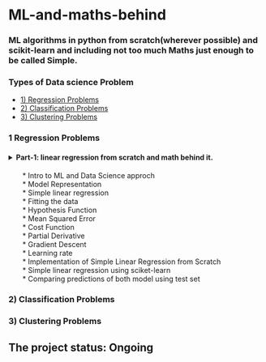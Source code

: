 # ML-and-maths-behind
### ML algorithms in python from scratch(wherever possible) and scikit-learn and including not too much Maths just enough to be called Simple. 

### Types of Data science Problem
* [1) Regression Problems](#1-Regression-Problems)
* [2) Classification Problems](#2-Classification-Problems)
* [3) Clustering Problems](#3-Clustering-Problems)


### 1 Regression Problems
#### <details><summary> Part-1: linear regression from scratch and math behind it.</summary>
          
&nbsp;&nbsp;&nbsp;&nbsp;&nbsp;&nbsp; * Intro to ML and Data Science approch  <br />
&nbsp;&nbsp;&nbsp;&nbsp;&nbsp;&nbsp; * Model Representation  <br />
&nbsp;&nbsp;&nbsp;&nbsp;&nbsp;&nbsp; * Simple linear regression  <br />
&nbsp;&nbsp;&nbsp;&nbsp;&nbsp;&nbsp; * Fitting the data  <br />
&nbsp;&nbsp;&nbsp;&nbsp;&nbsp;&nbsp; * Hypothesis Function  <br />
&nbsp;&nbsp;&nbsp;&nbsp;&nbsp;&nbsp; * Mean Squared Error  <br />
&nbsp;&nbsp;&nbsp;&nbsp;&nbsp;&nbsp; * Cost Function  <br />
&nbsp;&nbsp;&nbsp;&nbsp;&nbsp;&nbsp; * Partial Derivative  <br />
&nbsp;&nbsp;&nbsp;&nbsp;&nbsp;&nbsp; * Gradient Descent  <br />
&nbsp;&nbsp;&nbsp;&nbsp;&nbsp;&nbsp; * Learning rate  <br />
&nbsp;&nbsp;&nbsp;&nbsp;&nbsp;&nbsp; * Implementation of Simple Linear Regression from Scratch  <br />
&nbsp;&nbsp;&nbsp;&nbsp;&nbsp;&nbsp; * Simple linear regression using sciket-learn  <br />
&nbsp;&nbsp;&nbsp;&nbsp;&nbsp;&nbsp; * Comparing predictions of both model using test set  <br />
          </p>
   </details>   

### 2) Classification Problems
### 3) Clustering Problems

## The project status: Ongoing
